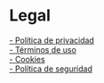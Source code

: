# Legal  

[- Política de privacidad](https://perseusyrcabogados.com/politica-de-privacidad.html "Política de privacidad")  
[- Términos de uso](https://perseusyrcabogados.com/terminos-de-uso.html "Términos de uso")  
[- Cookies](https://perseusyrcabogados.com/cookies.html "Cookies")  
[- Política de seguridad](https://perseusyrcabogados.com/seguridad.html "Política de seguridad")  

